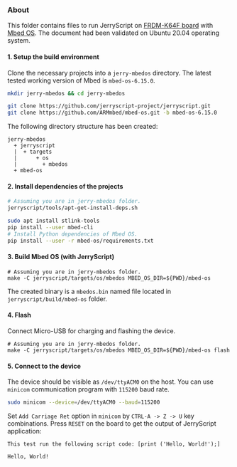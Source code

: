 ### About

This folder contains files to run JerryScript on
[FRDM-K64F board](https://os.mbed.com/platforms/frdm-k64f/) with
[Mbed OS](https://os.mbed.com/).
The document had been validated on Ubuntu 20.04 operating system.

#### 1. Setup the build environment

Clone the necessary projects into a `jerry-mbedos` directory.
The latest tested working version of Mbed is `mbed-os-6.15.0`.

```sh
mkdir jerry-mbedos && cd jerry-mbedos

git clone https://github.com/jerryscript-project/jerryscript.git
git clone https://github.com/ARMmbed/mbed-os.git -b mbed-os-6.15.0
```

The following directory structure has been created:

```
jerry-mbedos
  + jerryscript
  |  + targets
  |      + os
  |        + mbedos
  + mbed-os
```

#### 2. Install dependencies of the projects

```sh
# Assuming you are in jerry-mbedos folder.
jerryscript/tools/apt-get-install-deps.sh

sudo apt install stlink-tools
pip install --user mbed-cli
# Install Python dependencies of Mbed OS.
pip install --user -r mbed-os/requirements.txt
```

#### 3. Build Mbed OS (with JerryScript)

```
# Assuming you are in jerry-mbedos folder.
make -C jerryscript/targets/os/mbedos MBED_OS_DIR=${PWD}/mbed-os
```

The created binary is a `mbedos.bin` named file located in `jerryscript/build/mbed-os` folder.

#### 4. Flash

Connect Micro-USB for charging and flashing the device.

```
# Assuming you are in jerry-mbedos folder.
make -C jerryscript/targets/os/mbedos MBED_OS_DIR=${PWD}/mbed-os flash
```

#### 5. Connect to the device

The device should be visible as `/dev/ttyACM0` on the host.
You can use `minicom` communication program with `115200` baud rate.

```sh
sudo minicom --device=/dev/ttyACM0 --baud=115200
```

Set `Add Carriage Ret` option in `minicom` by `CTRL-A -> Z -> U` key combinations.
Press `RESET` on the board to get the output of JerryScript application:

```
This test run the following script code: [print ('Hello, World!');]

Hello, World!
```
